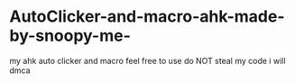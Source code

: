 # AutoClicker-and-macro-ahk-made-by-snoopy-me-
my ahk auto clicker and macro feel free to use do NOT steal my code i will dmca
